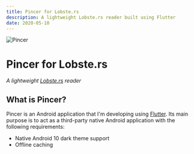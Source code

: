 ```yaml
---
title: Pincer for Lobste.rs
description: A lightweight Lobste.rs reader built using Flutter
date: 2020-05-10
---
```


![Pincer](/img/projects/pincer/pincerFeature.png)

# Pincer for Lobste.rs
*A lightweight [Lobste.rs](https://lobste.rs/) reader*


## What is Pincer?
Pincer is an Android application that I'm developing using [Flutter](https://flutter.dev/). Its main purpose is to act as a third-party native Android application with the following requirements:

 - Native Android 10 dark theme support
 - Offline caching